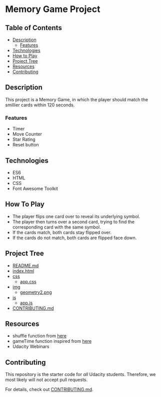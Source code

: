 # Memory Game Project

## Table of Contents

* [Description](#Description)
    * [Features](#Features)
* [Technologies](#Technologies)
* [How to Play](#How-to-Play)
* [Project Tree](#Project-Tree)
* [Resources](#Resources)
* [Contributing](#contributing)

## Description

This project is a Memory Game, in which the player should match the smillier cards
within 120 seconds.

### Features

* Timer
* Move Counter
* Star Rating
* Reset button

## Technologies

* ES6
* HTML
* CSS
* Font Awesome Toolkit


## How To Play

- The player flips one card over to reveal its underlying symbol.
- The player then turns over a second card, trying to find the corresponding card with the same symbol.
- If the cards match, both cards stay flipped over.
- If the cards do not match, both cards are flipped face down.


## Project Tree

* [README.md](./README.md)
* [index.html](./index.html)
* [css](./css)
    * [app.css](./app.css)
* [img](./img)
    * [geometry2.png](./geometry2.png)
* [js](./js)
    * [app.js](./app.js)
* [CONTRIBUTING.md](./CONTRIBUTING.md)

## Resources

* shuffle function from [here](http://stackoverflow.com/a/2450976)
* gameTime function inspired from [here](https://stackoverflow.com/questions/31106189/create-a-simple-10-second-countdown)
* Udacity Webinars 


## Contributing

This repository is the starter code for _all_ Udacity students. Therefore, we most likely will not accept pull requests.

For details, check out [CONTRIBUTING.md](CONTRIBUTING.md).
